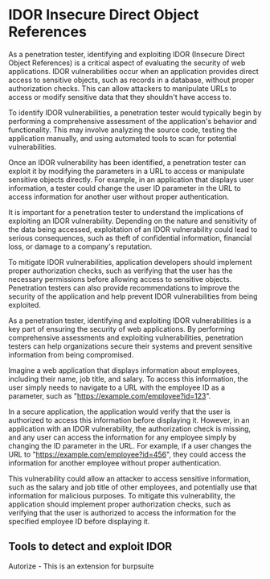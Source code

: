 # IDOR Insecure Direct Object References

As a penetration tester, identifying and exploiting IDOR (Insecure Direct Object References) is a critical aspect of evaluating the security of web applications. IDOR vulnerabilities occur when an application provides direct access to sensitive objects, such as records in a database, without proper authorization checks. This can allow attackers to manipulate URLs to access or modify sensitive data that they shouldn't have access to.

To identify IDOR vulnerabilities, a penetration tester would typically begin by performing a comprehensive assessment of the application's behavior and functionality. This may involve analyzing the source code, testing the application manually, and using automated tools to scan for potential vulnerabilities.

Once an IDOR vulnerability has been identified, a penetration tester can exploit it by modifying the parameters in a URL to access or manipulate sensitive objects directly. For example, in an application that displays user information, a tester could change the user ID parameter in the URL to access information for another user without proper authentication.

It is important for a penetration tester to understand the implications of exploiting an IDOR vulnerability. Depending on the nature and sensitivity of the data being accessed, exploitation of an IDOR vulnerability could lead to serious consequences, such as theft of confidential information, financial loss, or damage to a company's reputation.

To mitigate IDOR vulnerabilities, application developers should implement proper authorization checks, such as verifying that the user has the necessary permissions before allowing access to sensitive objects. Penetration testers can also provide recommendations to improve the security of the application and help prevent IDOR vulnerabilities from being exploited.

As a penetration tester, identifying and exploiting IDOR vulnerabilities is a key part of ensuring the security of web applications. By performing comprehensive assessments and exploiting vulnerabilities, penetration testers can help organizations secure their systems and prevent sensitive information from being compromised.

Imagine a web application that displays information about employees, including their name, job title, and salary. To access this information, the user simply needs to navigate to a URL with the employee ID as a parameter, such as "https://example.com/employee?id=123".

In a secure application, the application would verify that the user is authorized to access this information before displaying it. However, in an application with an IDOR vulnerability, the authorization check is missing, and any user can access the information for any employee simply by changing the ID parameter in the URL. For example, if a user changes the URL to "https://example.com/employee?id=456", they could access the information for another employee without proper authentication.

This vulnerability could allow an attacker to access sensitive information, such as the salary and job title of other employees, and potentially use that information for malicious purposes. To mitigate this vulnerability, the application should implement proper authorization checks, such as verifying that the user is authorized to access the information for the specified employee ID before displaying it.

## Tools to detect and exploit IDOR

Autorize - This is an extension for burpsuite